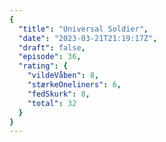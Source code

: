 ```yaml
---
{
  "title": "Universal Soldier",
  "date": "2023-03-21T21:19:17Z",
  "draft": false,
  "episode": 36,
  "rating": {
    "vildeVåben": 8,
    "stærkeOneliners": 6,
    "fedSkurk": 8,
    "total": 32
  }
}
---
```


